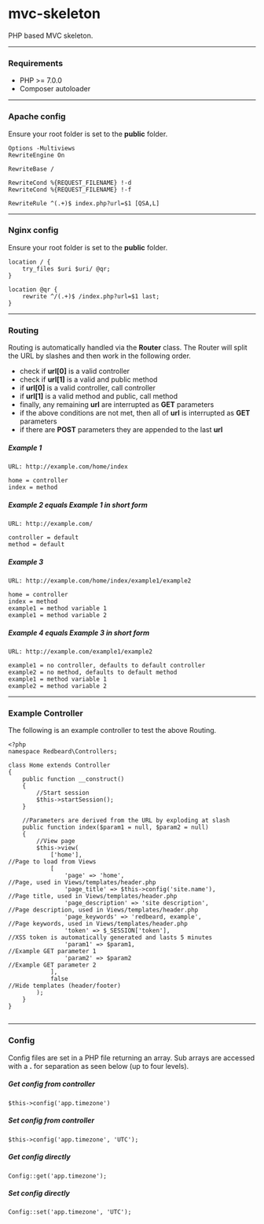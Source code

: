 # mvc-skeleton
PHP based MVC skeleton.

---

### Requirements

* PHP >= 7.0.0
* Composer autoloader

---

### Apache config
Ensure your root folder is set to the **public** folder.

```
Options -Multiviews
RewriteEngine On

RewriteBase /

RewriteCond %{REQUEST_FILENAME} !-d
RewriteCond %{REQUEST_FILENAME} !-f

RewriteRule ^(.+)$ index.php?url=$1 [QSA,L]
```

---

### Nginx config
Ensure your root folder is set to the **public** folder.

```
location / {
    try_files $uri $uri/ @qr;
}

location @qr {
    rewrite ^/(.+)$ /index.php?url=$1 last;
}
```

---

### Routing
Routing is automatically handled via the **Router** class. The Router will split the URL by slashes and then work in the following order.

* check if **url[0]** is a valid controller
* check if **url[1]** is a valid and public method
* if **url[0]** is a valid controller, call controller
* if **url[1]** is a valid method and public, call method
* finally, any remaining **url** are interrupted as **GET** parameters
* if the above conditions are not met, then all of **url** is interrupted as **GET** parameters
* if there are **POST** parameters they are appended to the last **url**

##### Example 1
```
URL: http://example.com/home/index

home = controller
index = method
```

##### Example 2 equals Example 1 in short form
```
URL: http://example.com/

controller = default
method = default
```

##### Example 3
```
URL: http://example.com/home/index/example1/example2

home = controller
index = method
example1 = method variable 1
example1 = method variable 2
```

##### Example 4 equals Example 3 in short form
```
URL: http://example.com/example1/example2

example1 = no controller, defaults to default controller
example2 = no method, defaults to default method
example1 = method variable 1
example2 = method variable 2
```

---

### Example Controller
The following is an example controller to test the above Routing.


```
<?php
namespace Redbeard\Controllers;

class Home extends Controller
{
    public function __construct()
    {
        //Start session
        $this->startSession();
    }
    
    //Parameters are derived from the URL by exploding at slash
    public function index($param1 = null, $param2 = null)
    {
        //View page
        $this->view(
            ['home'],                                               //Page to load from Views
            [
                'page' => 'home',                                   //Page, used in Views/templates/header.php
                'page_title' => $this->config('site.name'),         //Page title, used in Views/templates/header.php
                'page_description' => 'site description',           //Page description, used in Views/templates/header.php
                'page_keywords' => 'redbeard, example',             //Page keywords, used in Views/templates/header.php
                'token' => $_SESSION['token'],                      //XSS token is automatically generated and lasts 5 minutes
                'param1' => $param1,                                //Example GET parameter 1
                'param2' => $param2                                 //Example GET parameter 2
            ],
            false                                                   //Hide templates (header/footer)
        );
    }
}


```

---

### Config
Config files are set in a PHP file returning an array. Sub arrays are accessed with a **.** for separation as seen below (up to four levels).

##### Get config from controller
```
$this->config('app.timezone')
```

##### Set config from controller
```
$this->config('app.timezone', 'UTC');
```

##### Get config directly
```
Config::get('app.timezone');
```

##### Set config directly
```
Config::set('app.timezone', 'UTC');
```
